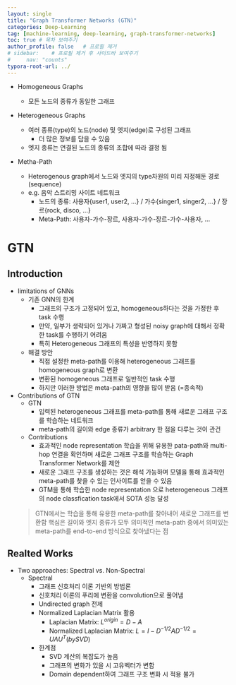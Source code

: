 ```yaml
---
layout: single
title: "Graph Transformer Networks (GTN)"
categories: Deep-Learning
tag: [machine-learning, deep-learning, graph-transformer-networks]
toc: true # 목차 보여주기
author_profile: false   # 프로필 제거
# sidebar:    # 프로필 제거 후 사이드바 보여주기
#     nav: "counts"
typora-root-url: ../
---
```


- Homogeneous Graphs
  - 모든 노드의 종류가 동일한 그래프

- Heterogeneous Graphs
  - 여러 종류(type)의 노드(node) 및 엣지(edge)로 구성된 그래프
    - 더 많은 정보를 담을 수 있음
  - 엣지 종류는 연결된 노드의 종류의 조합에 따라 결정 됨
- Metha-Path
  - Heterogenous graph에서 노드와 엣지의 type차원의 미리 지정해둔 경로(sequence)
  - e.g. 음악 스트리밍 사이트 네트워크
    - 노드의 종류: 사용자{user1, user2, ...} / 가수{singer1, singer2, ...} / 장르{rock, disco, ...}
    - Meta-Path: 사용자-가수-장르, 사용자-가수-장르-가수-사용자, ...

# GTN
## Introduction
- limitations of GNNs
  - 기존 GNN의 한계
    - 그래프의 구조가 고정되어 있고, homogeneous하다는 것을 가정한 후 task 수행
    - 만약, 일부가 생략되어 있거나 가짜고 형성된 noisy graph에 대해서 정확한 task를 수행하기 어려움
    - 특히 Heterogeneous 그래프의 특성을 반영하지 못함
  - 해결 방안
    - 직접 설정한 meta-path를 이용해 heterogeneous 그래프를 homogeneous graph로 변환
    - 변환된 homogeneous 그래프로 일반적인 task 수행
    - 하지만 이러한 방법은 meta-path의 영향을 많이 받음 (=종속적)
- Contributions of GTN
  - GTN
    - 입력된 heterogeneous 그래프를 meta-path를 통해 새로운 그래프 구조를 학습하는 네트워크
    - meta-path의 길이와 edge 종류가 arbitrary 한 점을 다루는 것이 관건
  - Contributions
    - 효과적인 node representation 학습을 위해 유용한 pata-path와 multi-hop 연결을 확인하며 새로운 그래프 구조를 학습하는 Graph Transformer Network를 제안
    - 새로운 그래프 구조를 생성하는 것은 해석 가능하며 모델을 통해 효과적인 meta-path를 찾을 수 있는 인사이트를 얻을 수 있음
    - GTM을 통해 학습한 node representation 으로 heterogeneous 그래프의 node classfication task에서 SOTA 성능 달성
  > GTN에서는 학습을 통해 유용한 meta-path를 찾아내어 새로운 그래프를 변환함
  > 핵심은 길이와 엣지 종류가 모두 의미적인 meta-path 중에서 의미있는 meta-path를 end-to-end 방식으로 찾아냈다는 점

## Realted Works
- Two approaches: Spectral vs. Non-Spectral
  - Spectral
    - 그래프 신호처리 이론 기반의 방법론
    - 신호처리 이론의 푸리에 변환을 convolution으로 풀어냄
    - Undirected graph 전제
    - Normalized Laplacian Matrix 활용
      - Laplacian Matrix: $L^{origin} = D - A$
      - Normalized Laplacian Matrix: $L = I - D^{-1/2}AD^{-1/2} = U \Lambda U^{T} (by SVD)$
    - 한계점
      - SVD 계산의 복잡도가 높음
      - 그래프의 변화가 있을 시 고유벡터가 변함
      - Domain dependent하여 그래프 구조 변화 시 적용 불가